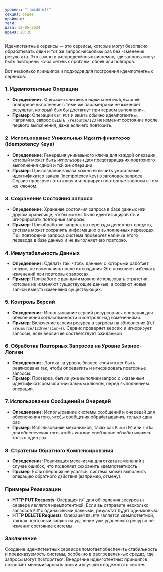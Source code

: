 ```yaml
---
уровень: "[[middle]]"
секция: общее
пройдено: 
теги: 
дата: 02-05-2024
время: 20:26
---
```

Идемпотентные сервисы — это сервисы, которые могут безопасно обрабатывать один и тот же запрос несколько раз без изменения результата. Это важно в распределённых системах, где запросы могут быть повторены из-за сетевых проблем, сбоев или повторов.

Вот несколько принципов и подходов для построения идемпотентных сервисов:

### 1. **Идемпотентные Операции**

- **Определение**: Операция считается идемпотентной, если её повторное выполнение с теми же параметрами не изменяет результат, который был бы достигнут при первом выполнении.
- **Пример**: Операции `GET`, `PUT` и `DELETE` обычно идемпотентны. Например, запрос `DELETE /resource/123` не изменит состояние после первого выполнения, даже если его повторить.

### 2. **Использование Уникальных Идентификаторов (Idempotency Keys)**

- **Определение**: Генерация уникального ключа для каждой операции, который может быть использован для предотвращения повторного выполнения одной и той же операции.
- **Пример**: При создании заказа можно включить уникальный идентификатор заказа (idempotency key) в заголовок запроса. Сервис проверяет этот ключ и игнорирует повторные запросы с тем же ключом.

### 3. **Сохранение Состояния Запроса**

- **Определение**: Хранение состояния запроса в базе данных или другом хранилище, чтобы можно было идентифицировать и игнорировать повторные запросы.
- **Пример**: При обработке запроса на переводы денежных средств, система может сохранять информацию о выполненных переводах. При повторении запроса система проверяет наличие этого перевода в базе данных и не выполняет его повторно.

### 4. **Иммутабельность Данных**

- **Определение**: Сделать так, чтобы данные, с которыми работает сервис, не изменялись после их создания. Это позволяет избежать изменений при повторных запросах.
- **Пример**: При работе с данными можно использовать стратегии, которые не изменяют существующие данные, а создают новые записи вместо изменения существующих.

### 5. **Контроль Версий**

- **Определение**: Использование версий ресурсов или операций для обеспечения согласованности и контроля над изменениями.
- **Пример**: Включение версии ресурса в запросы на обновление (`PUT /resource/123?version=2`). Сервис проверяет версию и игнорирует запросы, если версия не соответствует ожидаемой.

### 6. **Обработка Повторных Запросов на Уровне Бизнес-Логики**

- **Определение**: Логика на уровне бизнес-слоя может быть реализована так, чтобы определить и игнорировать повторные запросы.
- **Пример**: Проверка, был ли уже выполнен запрос с указанным идентификатором или уникальным ключом, перед выполнением операции.

### 7. **Использование Сообщений и Очередей**

- **Определение**: Использование системы сообщений и очередей для обеспечения того, чтобы сообщения обрабатывались только один раз.
- **Пример**: Использование механизмов, таких как `RabbitMQ` или `Kafka`, для обеспечения того, чтобы каждое сообщение обрабатывалось только один раз.

### 8. **Стратегии Обратного Компенсирования**

- **Определение**: Реализация механизма для отката изменений в случае ошибок, что позволяет сохранить идемпотентность.
- **Пример**: Если операция не удалась, система может выполнить операцию обратного действия (например, отмену).

### Примеры Реализации

- **HTTP PUT Requests**: Операция `PUT` для обновления ресурса на сервере является идемпотентной. Если вы отправите несколько запросов `PUT` с одинаковыми данными, результат будет одинаковым.
- **HTTP DELETE Requests**: Операция `DELETE` является идемпотентной, так как повторный запрос на удаление уже удаленного ресурса не изменит состояние системы.

### Заключение

Создание идемпотентных сервисов помогает обеспечить стабильность и предсказуемость системы, особенно в распределенных средах, где запросы могут повторяться. Внедрение идемпотентных принципов позволяет минимизировать риски и улучшить надежность систем.